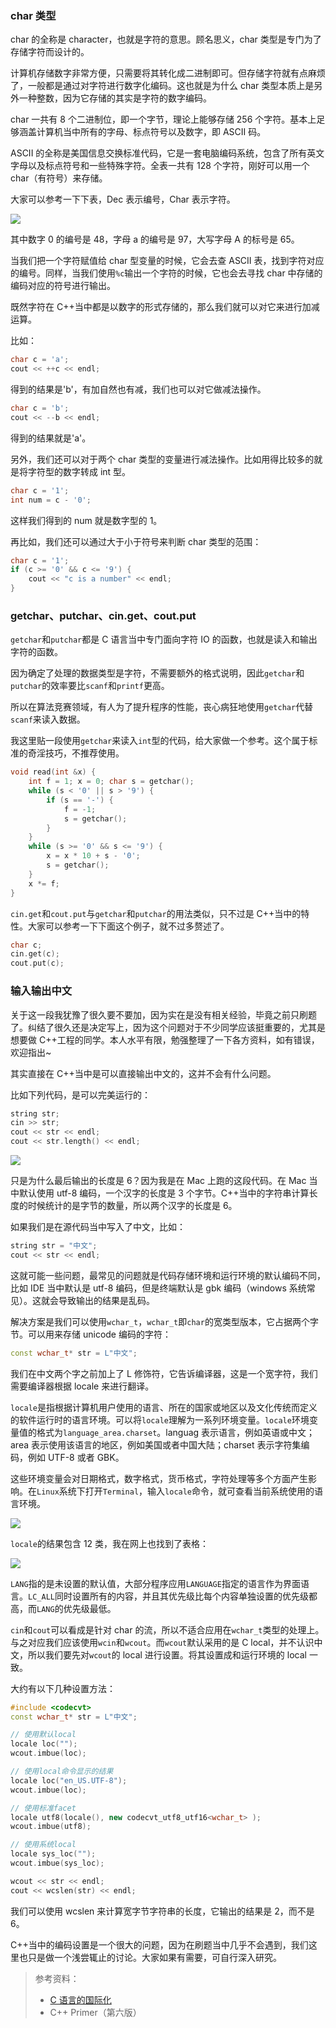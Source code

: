 ### char 类型

char 的全称是 character，也就是字符的意思。顾名思义，char 类型是专门为了存储字符而设计的。

计算机存储数字非常方便，只需要将其转化成二进制即可。但存储字符就有点麻烦了，一般都是通过对字符进行数字化编码。这也就是为什么 char 类型本质上是另外一种整数，因为它存储的其实是字符的数字编码。

char 一共有 8 个二进制位，即一个字节，理论上能够存储 256 个字符。基本上足够涵盖计算机当中所有的字母、标点符号以及数字，即 ASCII 码。

ASCII 的全称是美国信息交换标准代码，它是一套电脑编码系统，包含了所有英文字母以及标点符号和一些特殊字符。全表一共有 128 个字符，刚好可以用一个 char（有符号）来存储。

大家可以参考一下下表，Dec 表示编号，Char 表示字符。

![](https://tva1.sinaimg.cn/large/008i3skNgy1gvi1hcb1d5j60j40ey40g02.jpg)

其中数字 0 的编号是 48，字母 a 的编号是 97，大写字母 A 的标号是 65。

当我们把一个字符赋值给 char 型变量的时候，它会去查 ASCII 表，找到字符对应的编号。同样，当我们使用`%c`输出一个字符的时候，它也会去寻找 char 中存储的编码对应的符号进行输出。

既然字符在 C++当中都是以数字的形式存储的，那么我们就可以对它来进行加减运算。

比如：

```C++
char c = 'a';
cout << ++c << endl;
```

得到的结果是'b'，有加自然也有减，我们也可以对它做减法操作。

```C++
char c = 'b';
cout << --b << endl;
```

得到的结果就是'a'。

另外，我们还可以对于两个 char 类型的变量进行减法操作。比如用得比较多的就是将字符型的数字转成 int 型。

```C++
char c = '1';
int num = c - '0';
```

这样我们得到的 num 就是数字型的 1。

再比如，我们还可以通过大于小于符号来判断 char 类型的范围：

```C++
char c = '1';
if (c >= '0' && c <= '9') {
    cout << "c is a number" << endl;
}
```

### getchar、putchar、cin.get、cout.put

`getchar`和`putchar`都是 C 语言当中专门面向字符 IO 的函数，也就是读入和输出字符的函数。

因为确定了处理的数据类型是字符，不需要额外的格式说明，因此`getchar`和`putchar`的效率要比`scanf`和`printf`更高。

所以在算法竞赛领域，有人为了提升程序的性能，丧心病狂地使用`getchar`代替`scanf`来读入数据。

我这里贴一段使用`getchar`来读入`int`型的代码，给大家做一个参考。这个属于标准的奇淫技巧，不推荐使用。

```C++
void read(int &x) {
    int f = 1; x = 0; char s = getchar();
    while (s < '0' || s > '9') {
        if (s == '-') {
            f = -1;
            s = getchar();
        }
    }
    while (s >= '0' && s <= '9') {
        x = x * 10 + s - '0';
        s = getchar();
    }
    x *= f;
}
```

`cin.get`和`cout.put`与`getchar`和`putchar`的用法类似，只不过是 C++当中的特性。大家可以参考一下下面这个例子，就不过多赘述了。

```C++
char c;
cin.get(c);
cout.put(c);
```

### 输入输出中文

关于这一段我犹豫了很久要不要加，因为实在是没有相关经验，毕竟之前只刷题了。纠结了很久还是决定写上，因为这个问题对于不少同学应该挺重要的，尤其是想要做 C++工程的同学。本人水平有限，勉强整理了一下各方资料，如有错误，欢迎指出~

其实直接在 C++当中是可以直接输出中文的，这并不会有什么问题。

比如下列代码，是可以完美运行的：

```C++
string str;
cin >> str;
cout << str << endl;
cout << str.length() << endl;
```

![](https://tva1.sinaimg.cn/large/008i3skNgy1gvi3h4jiw5j60uc04y0sw02.jpg)

只是为什么最后输出的长度是 6？因为我是在 Mac 上跑的这段代码。在 Mac 当中默认使用 utf-8 编码，一个汉字的长度是 3 个字节。C++当中的字符串计算长度的时候统计的是字节的数量，所以两个汉字的长度是 6。

如果我们是在源代码当中写入了中文，比如：

```C++
string str = "中文";
cout << str << endl;
```

这就可能一些问题，最常见的问题就是代码存储环境和运行环境的默认编码不同，比如 IDE 当中默认是 utf-8 编码，但是终端默认是 gbk 编码（windows 系统常见）。这就会导致输出的结果是乱码。

解决方案是我们可以使用`wchar_t`，`wchar_t`即`char`的宽类型版本，它占据两个字节。可以用来存储 unicode 编码的字符：

```C++
const wchar_t* str = L"中文";
```

我们在中文两个字之前加上了 L 修饰符，它告诉编译器，这是一个宽字符，我们需要编译器根据 locale 来进行翻译。

`locale`是指根据计算机用户使用的语言、所在的国家或地区以及文化传统而定义的软件运行时的语言环境。可以将`locale`理解为一系列环境变量。`locale`环境变量值的格式为`language_area.charset`。languag 表示语言，例如英语或中文；area 表示使用该语言的地区，例如美国或者中国大陆；charset 表示字符集编码，例如 UTF-8 或者 GBK。

这些环境变量会对日期格式，数字格式，货币格式，字符处理等多个方面产生影响。在`Linux`系统下打开`Terminal`，输入`locale`命令，就可查看当前系统使用的语言环境。

![](https://tva1.sinaimg.cn/large/008i3skNgy1gvi4r2ag64j613g0ao0tk02.jpg)

`locale`的结果包含 12 类，我在网上也找到了表格：

![](https://tva1.sinaimg.cn/large/008i3skNgy1gvi4sm7j7zj61is0twjuu02.jpg)

`LANG`指的是未设置的默认值，大部分程序应用`LANGUAGE`指定的语言作为界面语言。`LC_ALL`同时设置所有的内容，并且其优先级比每个内容单独设置的优先级都高，而`LANG`的优先级最低。

`cin`和`cout`可以看成是针对 char 的流，所以不适合应用在`wchar_t`类型的处理上。与之对应我们应该使用`wcin`和`wcout`。而`wcout`默认采用的是 C local，并不认识中文，所以我们要先对`wcout`的 local 进行设置。将其设置成和运行环境的 local 一致。

大约有以下几种设置方法：

```C++
#include <codecvt>
const wchar_t* str = L"中文";

// 使用默认local
locale loc("");
wcout.imbue(loc);

// 使用local命令显示的结果
locale loc("en_US.UTF-8");
wcout.imbue(loc);

// 使用标准facet
locale utf8(locale(), new codecvt_utf8_utf16<wchar_t> );
wcout.imbue(utf8);

// 使用系统local
locale sys_loc("");
wcout.imbue(sys_loc);

wcout << str << endl;
cout << wcslen(str) << endl;
```

我们可以使用 wcslen 来计算宽字节字符串的长度，它输出的结果是 2，而不是 6。

C++当中的编码设置是一个很大的问题，因为在刷题当中几乎不会遇到，我们这里也只是做一个浅尝辄止的讨论。大家如果有需要，可自行深入研究。

> 参考资料：
>
> - [C 语言的国际化](https://blog.csdn.net/lemonrabbit1987/article/details/48152601)
> - C++ Primer（第六版）

